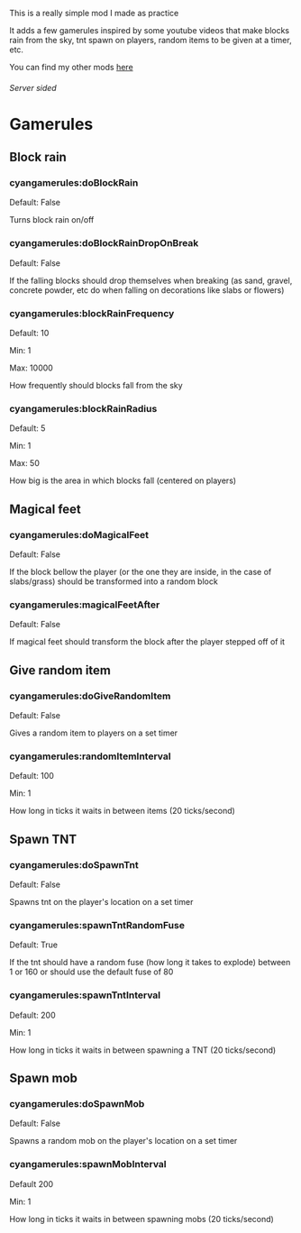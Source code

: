 This is a really simple mod I made as practice

It adds a few gamerules inspired by some youtube videos that make blocks rain from the sky, tnt spawn on players, random items to be given at a timer, etc.


You can find my other mods [here](https://www.cyanmarine.net/mods)

###### *Server sided*


# Gamerules

## Block rain
### cyangamerules:doBlockRain
Default: False

Turns block rain on/off
### cyangamerules:doBlockRainDropOnBreak
Default: False

If the falling blocks should drop themselves when breaking (as sand, gravel, concrete powder, etc do when falling on decorations like slabs or flowers)
### cyangamerules:blockRainFrequency
Default: 10

Min: 1

Max: 10000

How frequently should blocks fall from the sky
### cyangamerules:blockRainRadius
Default: 5

Min: 1

Max: 50

How big is the area in which blocks fall (centered on players)

## Magical feet
### cyangamerules:doMagicalFeet
Default: False

If the block bellow the player (or the one they are inside, in the case of slabs/grass) should be transformed into a random block
### cyangamerules:magicalFeetAfter
Default: False

If magical feet should transform the block after the player stepped off of it


## Give random item
### cyangamerules:doGiveRandomItem
Default: False

Gives a random item to players on a set timer
### cyangamerules:randomItemInterval
Default: 100

Min: 1

How long in ticks it waits in between items (20 ticks/second)

## Spawn TNT
### cyangamerules:doSpawnTnt
Default: False

Spawns tnt on the player's location on a set timer

### cyangamerules:spawnTntRandomFuse
Default: True

If the tnt should have a random fuse (how long it takes to explode) between 1 or 160 or should use the default fuse of 80  

### cyangamerules:spawnTntInterval
Default: 200

Min: 1

How long in ticks it waits in between spawning a TNT (20 ticks/second)

## Spawn mob

### cyangamerules:doSpawnMob
Default: False

Spawns a random mob on the player's location on a set timer

### cyangamerules:spawnMobInterval
Default 200

Min: 1

How long in ticks it waits in between spawning mobs (20 ticks/second)